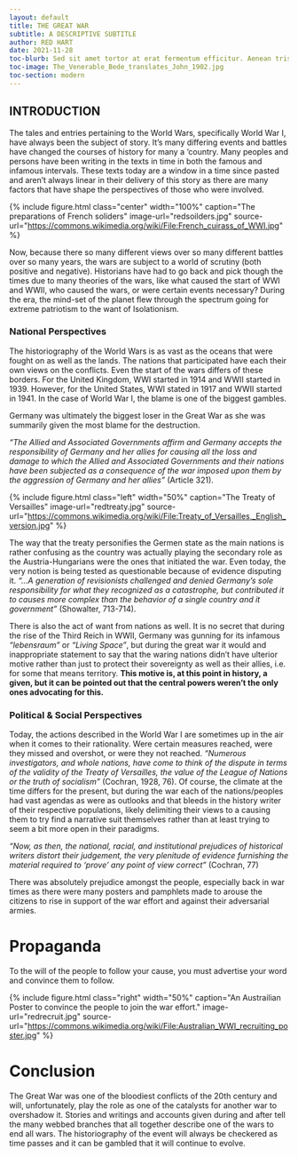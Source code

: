 ```yaml
---
layout: default
title: THE GREAT WAR
subtitle: A DESCRIPTIVE SUBTITLE
author: RED HART
date: 2021-11-28
toc-blurb: Sed sit amet tortor at erat fermentum efficitur. Aenean tristique est sed ultrices vulputate. Fusce massa felis, volutpat nec quam sit amet, accumsan lacinia justo. Donec sit amet congue mi. Ut id tellus sit amet leo venenatis porta. Maecenas lobortis nibh in maximus euismod. Aliquam erat volutpat.
toc-image: The_Venerable_Bede_translates_John_1902.jpg
toc-section: modern
---
```

## INTRODUCTION
The tales and entries pertaining to the World Wars, specifically World War I, have always been the subject of story. It’s many differing events and battles have changed the courses of history for many a ‘country. Many peoples and persons have been writing in the texts in time in both the famous and infamous intervals. These texts today are a window in a time since pasted and aren’t always linear in their delivery of this story as there are many factors that have shape the perspectives of those who were involved.

{% include figure.html
  class="center"
  width="100%"
  caption="The preparations of French soliders"
  image-url="redsoilders.jpg"
  source-url="https://commons.wikimedia.org/wiki/File:French_cuirass_of_WWI.jpg"
%}


Now, because there so many different views over so many different battles over so many years, the wars are subject to a world of scrutiny (both positive and negative). Historians have had to go back and pick though the times due to many theories of the wars, like what caused the start of WWI and WWII, who caused the wars, or were certain events necessary? During the era, the mind-set of the planet flew through the spectrum going for extreme patriotism to the want of Isolationism.
### National Perspectives
The historiography of the World Wars is as vast as the oceans that were fought on as well as the lands. The nations that participated have each their own views on the conflicts. Even the start of the wars differs of these borders. For the United Kingdom, WWI started in 1914 and WWII started in 1939. However, for the United States, WWI stated in 1917 and WWII started in 1941. In the case of World War I, the blame is one of the biggest gambles.

Germany was ultimately the biggest loser in the Great War as she was summarily given the most blame for the destruction.

_“The Allied and Associated Governments affirm and Germany accepts the responsibility of Germany and her allies for causing all the loss and damage to which the Allied and Associated Governments and their nations have been subjected as a consequence of the war imposed upon them by the aggression of Germany and her allies”_ (Article 321).

{% include figure.html
  class="left"
  width="50%"
  caption="The Treaty of Versailles"
  image-url="redtreaty.jpg"
  source-url="https://commons.wikimedia.org/wiki/File:Treaty_of_Versailles,_English_version.jpg"
%}


The way that the treaty personifies the Germen state as the main nations is rather confusing as the country was actually playing the secondary role as the Austria-Hungarians were the ones that initiated the war. Even today, the very notion is being tested as questionable because of evidence disputing it. _“…A generation of revisionists challenged and denied Germany’s sole responsibility for what they recognized as a catastrophe, but contributed it to causes more complex than the behavior of a single country and it government”_ (Showalter, 713-714).

There is also the act of want from nations as well. It is no secret that during the rise of the Third Reich in WWII, Germany was gunning for its infamous _“lebensraum”_ or _“Living Space”_, but during the great war it would and inappropriate statement to say that the waring nations didn’t have ulterior motive rather than just to protect their sovereignty as well as their allies, i.e. for some that means territory. __This motive is, at this point in history, a given, but it can be pointed out that the central powers weren’t the only ones advocating for this.__
### Political & Social Perspectives
Today, the actions described in the World War I are sometimes up in the air when it comes to their rationality. Were certain measures reached, were they missed and overshot, or were they not reached. _“Numerous investigators, and whole nations, have come to think of the dispute in terms of the validity of the Treaty of Versailles, the value of the League of Nations or the truth of socialism”_ (Cochran, 1928, 76). Of course, the climate at the time differs for the present, but during the war each of the nations/peoples had vast agendas as were as outlooks and that bleeds in the history writer of their respective populations, likely delimiting their views to a causing them to try find a narrative suit themselves rather than at least trying to seem a bit more open in their paradigms.

_“Now, as then, the national, racial, and institutional prejudices of historical writers distort their judgement, the very plenitude of evidence furnishing the material required to ‘prove’ any point of view correct”_ (Cochran, 77)

There was absolutely prejudice amongst the people, especially back in war times as there were many posters and pamphlets made to arouse the citizens to rise in support of the war effort and against their adversarial armies.
# Propaganda
To the will of the people to follow your cause, you must advertise your word and convince them to follow.

{% include figure.html
  class="right"
  width="50%"
  caption="An Austrailian Poster to convince the people to join the war effort."
  image-url="redrecruit.jpg"
  source-url="https://commons.wikimedia.org/wiki/File:Australian_WWI_recruiting_poster.jpg"
%}

# Conclusion
The Great War was one of the bloodiest conflicts of the 20th century and will, unfortunately, play the role as one of the catalysts for another war to overshadow it. Stories and writings and accounts given during and after tell the many webbed branches that all together describe one of the wars to end all wars. The historiography of the event will always be checkered as time passes and it can be gambled that it will continue to evolve.
